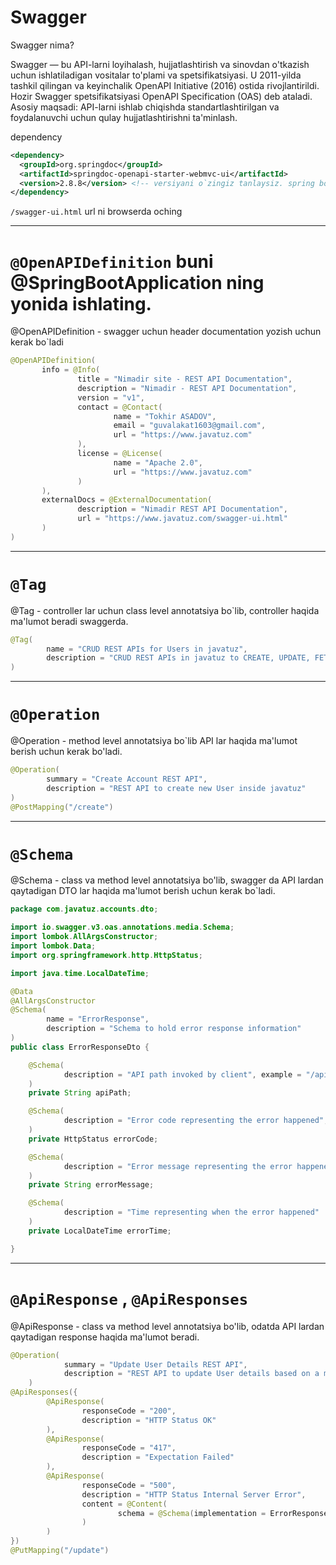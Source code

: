 # Swagger 
Swagger nima?

Swagger — bu API-larni loyihalash, hujjatlashtirish va sinovdan o'tkazish uchun ishlatiladigan vositalar to'plami va spetsifikatsiyasi.
U 2011-yilda tashkil qilingan va keyinchalik OpenAPI Initiative (2016) ostida rivojlantirildi. Hozir Swagger spetsifikatsiyasi OpenAPI Specification (OAS) deb ataladi.
Asosiy maqsadi: API-larni ishlab chiqishda standartlashtirilgan va foydalanuvchi uchun qulay hujjatlashtirishni ta'minlash.

dependency
```xml
<dependency>
  <groupId>org.springdoc</groupId>
  <artifactId>springdoc-openapi-starter-webmvc-ui</artifactId>
  <version>2.8.8</version> <!-- versiyani o`zingiz tanlaysiz. spring boot ning versiyasiga mosini tanlashga harakat qiling -->
</dependency>
```
 `/swagger-ui.html` url ni browserda oching
 
---

 # `@OpenAPIDefinition` buni @SpringBootApplication ning yonida ishlating. 
 @OpenAPIDefinition - swagger uchun header documentation yozish uchun kerak bo`ladi
 ```java
@OpenAPIDefinition(
        info = @Info(
                title = "Nimadir site - REST API Documentation",
                description = "Nimadir - REST API Documentation",
                version = "v1",
                contact = @Contact(
                        name = "Tokhir ASADOV",
                        email = "guvalakat1603@gmail.com",
                        url = "https://www.javatuz.com"
                ),
                license = @License(
                        name = "Apache 2.0",
                        url = "https://www.javatuz.com"
                )
        ),
        externalDocs = @ExternalDocumentation(
                description = "Nimadir REST API Documentation",
                url = "https://www.javatuz.com/swagger-ui.html"
        )
)
```

---

# `@Tag`
@Tag - controller lar uchun class level annotatsiya bo`lib, controller haqida ma'lumot beradi swaggerda.
```java
@Tag(
        name = "CRUD REST APIs for Users in javatuz",
        description = "CRUD REST APIs in javatuz to CREATE, UPDATE, FETCH AND DELETE user details"
)
```

---

# `@Operation`
@Operation - method level annotatsiya bo`lib API lar haqida ma'lumot berish uchun kerak bo'ladi.
```java
@Operation(
        summary = "Create Account REST API",
        description = "REST API to create new User inside javatuz"
)
@PostMapping("/create")
```

---

# `@Schema`
@Schema - class va method level annotatsiya bo'lib, swagger da API lardan qaytadigan DTO lar haqida ma'lumot berish uchun kerak bo`ladi.
```java
package com.javatuz.accounts.dto;

import io.swagger.v3.oas.annotations.media.Schema;
import lombok.AllArgsConstructor;
import lombok.Data;
import org.springframework.http.HttpStatus;

import java.time.LocalDateTime;

@Data
@AllArgsConstructor
@Schema(
        name = "ErrorResponse",
        description = "Schema to hold error response information"
)
public class ErrorResponseDto {

    @Schema(
            description = "API path invoked by client", example = "/api/accounts/create"
    )
    private String apiPath;

    @Schema(
            description = "Error code representing the error happened", example = "500"
    )
    private HttpStatus errorCode;

    @Schema(
            description = "Error message representing the error happened", example = "Internal Service Error is occurred"
    )
    private String errorMessage;

    @Schema(
            description = "Time representing when the error happened"
    )
    private LocalDateTime errorTime;

}
```

---

# `@ApiResponse` , `@ApiResponses`
@ApiResponse - class va method level annotatsiya bo'lib, odatda API lardan qaytadigan response haqida ma'lumot beradi.
```java
@Operation(
            summary = "Update User Details REST API",
            description = "REST API to update User details based on a mobile number"
    )
@ApiResponses({
        @ApiResponse(
                responseCode = "200",
                description = "HTTP Status OK"
        ),
        @ApiResponse(
                responseCode = "417",
                description = "Expectation Failed"
        ),
        @ApiResponse(
                responseCode = "500",
                description = "HTTP Status Internal Server Error",
                content = @Content(
                        schema = @Schema(implementation = ErrorResponseDto.class)
                )
        )
})
@PutMapping("/update")
```
